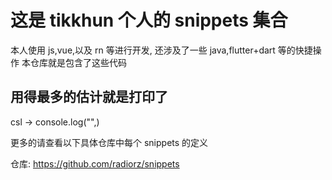 # 这是 tikkhun 个人的 snippets 集合

本人使用 js,vue,以及 rn 等进行开发,
还涉及了一些 java,flutter+dart 等的快捷操作
本仓库就是包含了这些代码

## 用得最多的估计就是打印了
csl -> console.log("",)

更多的请查看以下具体仓库中每个 snippets 的定义

仓库: https://github.com/radiorz/snippets
